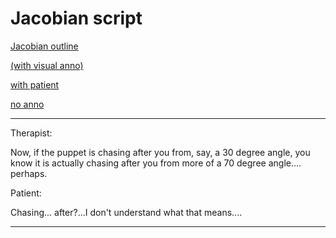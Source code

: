 # Jacobian script

[Jacobian outline](Jacobian%20script%2040b61edea14649d998c1cb689ade1540/Jacobian%20outline%2096c2d1bccc7e41339d6663ad9d922e12.md)

[(with visual anno)](Jacobian%20script%2040b61edea14649d998c1cb689ade1540/(with%20visual%20anno)%20916fc9d98cf243d8b131b3e598c3e19e.md)

[with patient](Jacobian%20script%2040b61edea14649d998c1cb689ade1540/with%20patient%20592356ed220540edad6846544e0da361.md)

[no anno](Jacobian%20script%2040b61edea14649d998c1cb689ade1540/no%20anno%20c79ae133bd104716967b910e967d0157.md)

---

Therapist:

Now, if the puppet is chasing after you from, say, a 30 degree angle, you know it is actually chasing after you from more of a 70 degree angle…. perhaps.

Patient:

Chasing... after?...I don't understand what that means....

---